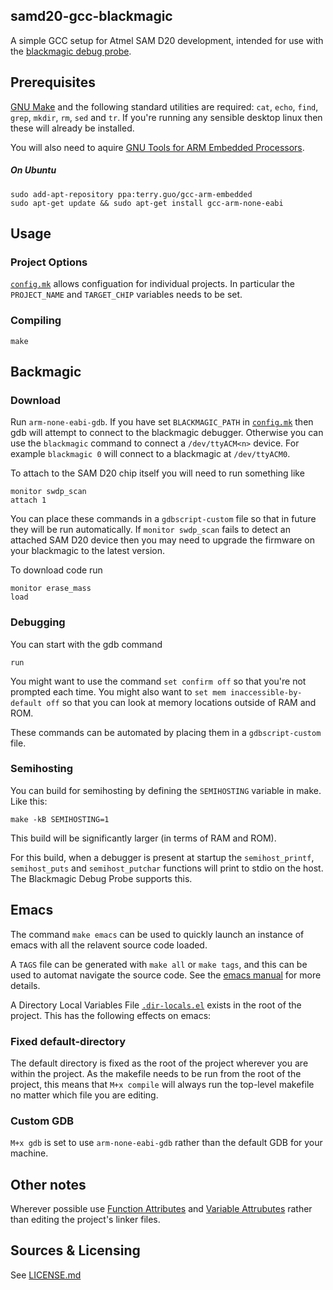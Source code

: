 ## samd20-gcc-blackmagic ##

A simple GCC setup for Atmel SAM D20 development, intended for use with the
[blackmagic debug probe](https://github.com/gsmcmullin/blackmagic).

## Prerequisites ##

[GNU Make](http://www.gnu.org/software/make/) and the following
standard utilities are required: `cat`, `echo`, `find`, `grep`,
`mkdir`, `rm`, `sed` and `tr`. If you're running any sensible desktop
linux then these will already be installed.

You will also need to aquire
[GNU Tools for ARM Embedded Processors](https://launchpad.net/gcc-arm-embedded/).

##### On Ubuntu

```
sudo add-apt-repository ppa:terry.guo/gcc-arm-embedded
sudo apt-get update && sudo apt-get install gcc-arm-none-eabi
```

## Usage ##

### Project Options ###

[`config.mk`](config.mk) allows configuation for individual
projects. In particular the `PROJECT_NAME` and `TARGET_CHIP` variables
needs to be set.

### Compiling ###

`make`

## Backmagic ##

### Download ###

Run `arm-none-eabi-gdb`. If you have set `BLACKMAGIC_PATH` in
[`config.mk`](config.mk) then gdb will attempt to connect to the
blackmagic debugger. Otherwise you can use the `blackmagic` command to
connect a `/dev/ttyACM<n>` device. For example `blackmagic 0` will
connect to a blackmagic at `/dev/ttyACM0`.

To attach to the SAM D20 chip itself you will need to run something like

```
monitor swdp_scan
attach 1
```

You can place these commands in a `gdbscript-custom` file so that in
future they will be run automatically. If `monitor swdp_scan` fails to
detect an attached SAM D20 device then you may need to upgrade the
firmware on your blackmagic to the latest version.

To download code run

```
monitor erase_mass
load
```

### Debugging ###

You can start with the gdb command

```
run
```

You might want to use the command `set confirm off` so that you're not
prompted each time. You might also want to `set mem
inaccessible-by-default off` so that you can look at memory locations
outside of RAM and ROM.

These commands can be automated by placing them in a `gdbscript-custom` file.

### Semihosting ###

You can build for semihosting by defining the `SEMIHOSTING` variable
in make. Like this:

```
make -kB SEMIHOSTING=1
```

This build will be significantly larger (in terms of RAM and ROM).

For this build, when a debugger is present at startup the
`semihost_printf`, `semihost_puts` and `semihost_putchar` functions
will print to stdio on the host. The Blackmagic Debug Probe supports
this.

## Emacs ##

The command `make emacs` can be used to quickly launch an instance of
emacs with all the relavent source code loaded.

A `TAGS` file can be generated with `make all` or `make tags`, and
this can be used to automat navigate the source code. See the
[emacs manual](https://www.gnu.org/software/emacs/manual/html_node/emacs/Tags.html)
for more details.

A Directory Local Variables File [`.dir-locals.el`](.dir-locals.el)
exists in the root of the project. This has the following effects
on emacs:

### Fixed default-directory ###

The default directory is fixed as the root of the project wherever you
are within the project. As the makefile needs to be run from the root
of the project, this means that `M+x compile` will always run the
top-level makefile no matter which file you are editing.

### Custom GDB ###

`M+x gdb` is set to use `arm-none-eabi-gdb` rather than the default GDB for your
machine.

## Other notes ##

Wherever possible use
[Function Attributes](http://gcc.gnu.org/onlinedocs/gcc/Function-Attributes.html)
and
[Variable Attrubutes](http://gcc.gnu.org/onlinedocs/gcc/Variable-Attributes.html)
rather than editing the project's linker files.

## Sources & Licensing ##

See [LICENSE.md](LICENSE-samd20-gcc-blackmagic.md)
